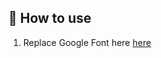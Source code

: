 ## 🚀 How to use

1. Replace Google Font here [here](https://github.com/konstantinschuette/gatsby-tailwind-starter/blob/main/src/components/seo.js#L8)
